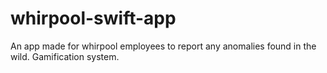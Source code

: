 # whirpool-swift-app
 An app made for whirpool employees to report any anomalies found in the wild. Gamification system.
